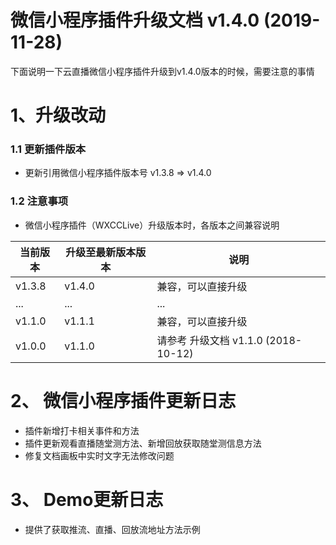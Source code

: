 # 微信小程序插件升级文档 v1.4.0 (2019-11-28)

下面说明一下云直播微信小程序插件升级到v1.4.0版本的时候，需要注意的事情

# 1、升级改动

### 1.1 更新插件版本
* 更新引用微信小程序插件版本号 v1.3.8 => v1.4.0

### 1.2 注意事项
* 微信小程序插件（WXCCLive）升级版本时，各版本之间兼容说明

| 当前版本 | 升级至最新版本版本 | 说明 |
| --- | --- | --- |
| v1.3.8 | v1.4.0 | 兼容，可以直接升级 |
| ... | ... | ... |
| v1.1.0 | v1.1.1 | 兼容，可以直接升级 |
| v1.0.0 | v1.1.0 | 请参考 升级文档 v1.1.0 (2018-10-12) |

# 2、 微信小程序插件更新日志

* 插件新增打卡相关事件和方法
* 插件更新观看直播随堂测方法、新增回放获取随堂测信息方法
* 修复文档画板中实时文字无法修改问题

# 3、 Demo更新日志

* 提供了获取推流、直播、回放流地址方法示例








